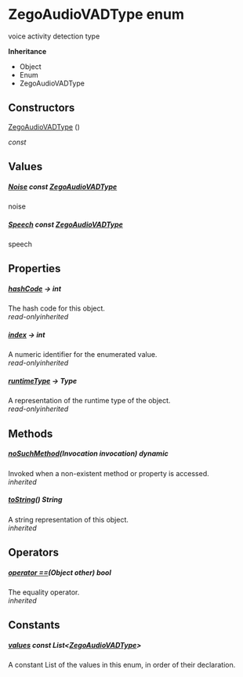 


# ZegoAudioVADType enum







<p>voice activity detection type</p>



**Inheritance**

- Object
- Enum
- ZegoAudioVADType






## Constructors

[ZegoAudioVADType](../zego_uikit_prebuilt_live_audio_room/ZegoAudioVADType/ZegoAudioVADType.md) ()

  _const_ 


## Values

##### [Noise](../zego_uikit_prebuilt_live_audio_room/ZegoAudioVADType.md) const [ZegoAudioVADType](../zego_uikit_prebuilt_live_audio_room/ZegoAudioVADType.md)



<p>noise</p>  




##### [Speech](../zego_uikit_prebuilt_live_audio_room/ZegoAudioVADType.md) const [ZegoAudioVADType](../zego_uikit_prebuilt_live_audio_room/ZegoAudioVADType.md)



<p>speech</p>  





## Properties

##### [hashCode](../zego_uikit_prebuilt_live_audio_room/ZegoAudioVADType/hashCode.md) &#8594; int



The hash code for this object.  
_<span class="feature">read-only</span><span class="feature">inherited</span>_



##### [index](../zego_uikit_prebuilt_live_audio_room/ZegoAudioVADType/index.md) &#8594; int



A numeric identifier for the enumerated value.  
_<span class="feature">read-only</span><span class="feature">inherited</span>_



##### [runtimeType](../zego_uikit_prebuilt_live_audio_room/ZegoAudioVADType/runtimeType.md) &#8594; Type



A representation of the runtime type of the object.  
_<span class="feature">read-only</span><span class="feature">inherited</span>_





## Methods

##### [noSuchMethod](../zego_uikit_prebuilt_live_audio_room/ZegoAudioVADType/noSuchMethod.md)(Invocation invocation) dynamic



Invoked when a non-existent method or property is accessed.  
_<span class="feature">inherited</span>_



##### [toString](../zego_uikit_prebuilt_live_audio_room/ZegoAudioVADType/toString.md)() String



A string representation of this object.  
_<span class="feature">inherited</span>_





## Operators

##### [operator ==](../zego_uikit_prebuilt_live_audio_room/ZegoAudioVADType/operator_equals.md)(Object other) bool



The equality operator.  
_<span class="feature">inherited</span>_










## Constants

##### [values](../zego_uikit_prebuilt_live_audio_room/ZegoAudioVADType/values-constant.md) const List&lt;[ZegoAudioVADType](../zego_uikit_prebuilt_live_audio_room/ZegoAudioVADType.md)>



A constant List of the values in this enum, in order of their declaration.  









